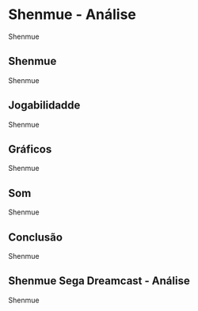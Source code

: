---
---

# Shenmue - Análise

Shenmue

## Shenmue

Shenmue

## Jogabilidadde

Shenmue

## Gráficos

Shenmue

## Som

Shenmue

## Conclusão

Shenmue

## Shenmue Sega Dreamcast - Análise

Shenmue
